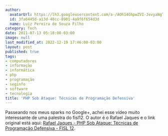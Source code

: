 ```yaml
---
author:
  avatarUrl: https://lh3.googleusercontent.com/a-/AOh14GhpwZVI-JevyaNgTdlrOT6YN20cI6V9Kxtq38Ij8AQ=s100
  id: 3fa6445d-a13d-40cc-8901-4a9f6f654d3d
  name: Luiz Pereira de Souza Filho
category: Tech
date: 2011-07-13 05:18:00-03:00
image: null
last_modified_at: 2022-12-19 17:46:00-03:00
layout: post
published: true
tags:
- computadores
- informação
- informática
- php
- programação
- seginfo
- software
- tecnologia
title: 'PHP Sob Ataque: Técnicas de Programação Defensiva'
---
```


Passeando nos meus sparks no Google+, achei esse vídeo muito interessante de uma palestra do fisl12. O autor é o Rafael Jaques e o link original está aqui: [Rafael Jaques - PHP Sob Ataque: Técnicas de Programação Defensiva - FISL 12](http://vimeo.com/26059958).
